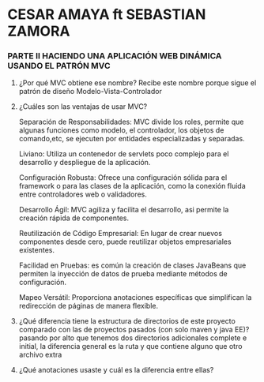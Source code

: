 # CESAR AMAYA   ft SEBASTIAN ZAMORA

### PARTE II  HACIENDO UNA APLICACIÓN WEB DINÁMICA USANDO EL PATRÓN MVC
1. ¿Por qué MVC obtiene ese nombre?
       Recibe este nombre porque sigue el patrón de diseño Modelo-Vista-Controlador
2. ¿Cuáles son las ventajas de usar MVC?

     Separación de Responsabilidades: MVC divide los roles, permite que algunas funciones como modelo, el controlador, los          objetos de comando,etc, se ejecuten por entidades especializadas y separadas.
      
     Liviano: Utiliza un contenedor de servlets poco complejo para el desarrollo y despliegue de la aplicación.
      
     Configuración Robusta: Ofrece una configuración sólida para el framework o para las clases de la                               aplicación, como la conexión fluida entre controladores web o validadores.
      
     Desarrollo Ágil: MVC agiliza y facilita el desarrollo, asi permite la creación rápida de componentes.
      
     Reutilización de Código Empresarial: En lugar de crear nuevos componentes desde cero, puede reutilizar objetos                 empresariales existentes.
      
     Facilidad en Pruebas: es común la creación de clases JavaBeans que permiten la inyección de datos de prueba mediante           métodos de configuración.
      
     Mapeo Versátil: Proporciona anotaciones específicas que simplifican la redirección de páginas de manera flexible.
              
4. ¿Qué diferencia tiene la estructura de directorios de este proyecto comparado con las de proyectos pasados (con solo maven y java EE)?
      pasando por alto que tenemos dos directorios adicionales complete e initial, la diferencia general es la ruta y que            contiene alguno que otro archivo extra
6. ¿Qué anotaciones usaste y cuál es la diferencia entre ellas?

